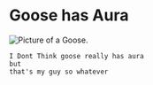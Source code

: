 # Goose has Aura
![Picture of a Goose.](https://media.istockphoto.com/id/453661621/photo/domestic-goose-standing-and-looking-down-isolated-on-white.jpg?s=1024x1024&w=is&k=20&c=R-LS_zZFNR-cS-zbngWrMtD2bqldCOcH9HbYC0aQWUo=)
```
I Dont Think goose really has aura
but
that's my guy so whatever
```
